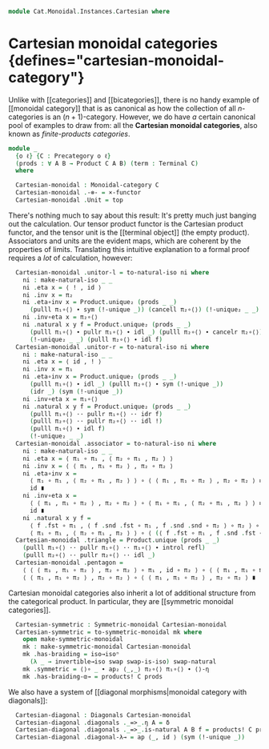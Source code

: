 <!--
```agda
open import Cat.Instances.Sets.Complete
open import Cat.Diagram.Product.Solver
open import Cat.Monoidal.Diagonals
open import Cat.Instances.Functor
open import Cat.Diagram.Terminal
open import Cat.Monoidal.Braided
open import Cat.Diagram.Product
open import Cat.Monoidal.Base
open import Cat.Prelude

import Cat.Reasoning as Cr
```
-->

```agda
module Cat.Monoidal.Instances.Cartesian where
```

# Cartesian monoidal categories {defines="cartesian-monoidal-category"}

Unlike with [[categories]] and [[bicategories]], there is no handy example
of [[monoidal category]] that is as canonical as how the collection of all
$n$-categories is an $(n+1)$-category. However, we do have _a_ certain
canonical pool of examples to draw from: all the **Cartesian monoidal
categories**, also known as _finite-products categories_.

```agda
module _
  {o ℓ} {C : Precategory o ℓ}
  (prods : ∀ A B → Product C A B) (term : Terminal C)
  where
```

<!--
```agda
  open Monoidal-category hiding (_⊗₁_)
  open Braided-monoidal
  open Symmetric-monoidal
  open Diagonals hiding (δ)
  open make-natural-iso
  open Cr C
  open Binary-products C prods
  open Terminal term
```
-->

```agda
  Cartesian-monoidal : Monoidal-category C
  Cartesian-monoidal .-⊗- = ×-functor
  Cartesian-monoidal .Unit = top
```

There's nothing much to say about this result: It's pretty much just
banging out the calculation. Our tensor product functor is the Cartesian
product functor, and the tensor unit is the [[terminal object]] (the empty
product). Associators and units are the evident maps, which are coherent
by the properties of limits. Translating this intuitive explanation to a
formal proof requires a _lot_ of calculation, however:

```agda
  Cartesian-monoidal .unitor-l = to-natural-iso ni where
    ni : make-natural-iso _ _
    ni .eta x = ⟨ ! , id ⟩
    ni .inv x = π₂
    ni .eta∘inv x = Product.unique₂ (prods _ _)
      (pulll π₁∘⟨⟩ ∙ sym (!-unique _)) (cancell π₂∘⟨⟩) (!-unique₂ _ _) (idr _)
    ni .inv∘eta x = π₂∘⟨⟩
    ni .natural x y f = Product.unique₂ (prods _ _)
      (pulll π₁∘⟨⟩ ∙ pullr π₁∘⟨⟩ ∙ idl _) (pulll π₂∘⟨⟩ ∙ cancelr π₂∘⟨⟩)
      (!-unique₂ _ _) (pulll π₂∘⟨⟩ ∙ idl f)
  Cartesian-monoidal .unitor-r = to-natural-iso ni where
    ni : make-natural-iso _ _
    ni .eta x = ⟨ id , ! ⟩
    ni .inv x = π₁
    ni .eta∘inv x = Product.unique₂ (prods _ _)
      (pulll π₁∘⟨⟩ ∙ idl _) (pulll π₂∘⟨⟩ ∙ sym (!-unique _))
      (idr _) (sym (!-unique _))
    ni .inv∘eta x = π₁∘⟨⟩
    ni .natural x y f = Product.unique₂ (prods _ _)
      (pulll π₁∘⟨⟩ ·· pullr π₁∘⟨⟩ ·· idr f)
      (pulll π₂∘⟨⟩ ·· pullr π₂∘⟨⟩ ·· idl !)
      (pulll π₁∘⟨⟩ ∙ idl f)
      (!-unique₂ _ _)
  Cartesian-monoidal .associator = to-natural-iso ni where
    ni : make-natural-iso _ _
    ni .eta x = ⟨ π₁ ∘ π₁ , ⟨ π₂ ∘ π₁ , π₂ ⟩ ⟩
    ni .inv x = ⟨ ⟨ π₁ , π₁ ∘ π₂ ⟩ , π₂ ∘ π₂ ⟩
    ni .eta∘inv x =
      ⟨ π₁ ∘ π₁ , ⟨ π₂ ∘ π₁ , π₂ ⟩ ⟩ ∘ ⟨ ⟨ π₁ , π₁ ∘ π₂ ⟩ , π₂ ∘ π₂ ⟩ ≡⟨ products! C prods ⟩
      id ∎
    ni .inv∘eta x =
      ⟨ ⟨ π₁ , π₁ ∘ π₂ ⟩ , π₂ ∘ π₂ ⟩ ∘ ⟨ π₁ ∘ π₁ , ⟨ π₂ ∘ π₁ , π₂ ⟩ ⟩ ≡⟨ products! C prods ⟩
      id ∎
    ni .natural x y f =
      ⟨ f .fst ∘ π₁ , ⟨ f .snd .fst ∘ π₁ , f .snd .snd ∘ π₂ ⟩ ∘ π₂ ⟩ ∘ ⟨ π₁ ∘ π₁ , ⟨ π₂ ∘ π₁ , π₂ ⟩ ⟩     ≡⟨ products! C prods ⟩
      ⟨ π₁ ∘ π₁ , ⟨ π₂ ∘ π₁ , π₂ ⟩ ⟩ ∘ ⟨ (⟨ f .fst ∘ π₁ , f .snd .fst ∘ π₂ ⟩ ∘ π₁) , (f .snd .snd ∘ π₂) ⟩ ∎
  Cartesian-monoidal .triangle = Product.unique (prods _ _)
    (pulll π₁∘⟨⟩ ·· pullr π₁∘⟨⟩ ·· π₁∘⟨⟩ ∙ introl refl)
    (pulll π₂∘⟨⟩ ·· pullr π₂∘⟨⟩ ·· idl _)
  Cartesian-monoidal .pentagon =
    ⟨ ⟨ ⟨ π₁ , π₁ ∘ π₂ ⟩ , π₂ ∘ π₂ ⟩ ∘ π₁ , id ∘ π₂ ⟩ ∘ ⟨ ⟨ π₁ , π₁ ∘ π₂ ⟩ , π₂ ∘ π₂ ⟩ ∘ ⟨ id ∘ π₁ , ⟨ ⟨ π₁ , π₁ ∘ π₂ ⟩ , π₂ ∘ π₂ ⟩ ∘ π₂ ⟩ ≡⟨ products! C prods ⟩
    ⟨ ⟨ π₁ , π₁ ∘ π₂ ⟩ , π₂ ∘ π₂ ⟩ ∘ ⟨ ⟨ π₁ , π₁ ∘ π₂ ⟩ , π₂ ∘ π₂ ⟩ ∎
```

Cartesian monoidal categories also inherit a lot of additional structure
from the categorical product. In particular, they are [[symmetric monoidal
categories]].

```agda
  Cartesian-symmetric : Symmetric-monoidal Cartesian-monoidal
  Cartesian-symmetric = to-symmetric-monoidal mk where
    open make-symmetric-monoidal
    mk : make-symmetric-monoidal Cartesian-monoidal
    mk .has-braiding = iso→isoⁿ
      (λ _ → invertible→iso swap swap-is-iso) swap-natural
    mk .symmetric = ⟨⟩∘ _ ∙ ap₂ ⟨_,_⟩ π₂∘⟨⟩ π₁∘⟨⟩ ∙ ⟨⟩-η
    mk .has-braiding-α→ = products! C prods
```

We also have a system of [[diagonal morphisms|monoidal category with diagonals]]:

```agda
  Cartesian-diagonal : Diagonals Cartesian-monoidal
  Cartesian-diagonal .diagonals ._=>_.η A = δ
  Cartesian-diagonal .diagonals ._=>_.is-natural A B f = products! C prods
  Cartesian-diagonal .diagonal-λ→ = ap ⟨_, id ⟩ (sym (!-unique _))
```

<!--
```agda
Setsₓ : ∀ {ℓ} → Monoidal-category (Sets ℓ)
Setsₓ = Cartesian-monoidal Sets-products Sets-terminal
```
-->
